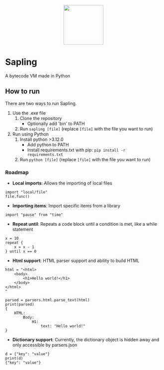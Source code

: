 <p align="center">
    <img src="icon.ico" width="128">
</p>

# Sapling
 A bytecode VM made in Python


## How to run
There are two ways to run Sapling.

1. Use the .exe file
    1. Clone the repository
        - Optionally add 'bin' to PATH
    2. Run `sapling [file]` (replace `[file]` with the file you want to run)
2. Run using Python
    1. Install python >3.12.0
        - Add python to PATH
        - Install requirements.txt with pip: `pip install -r requirements.txt`
    2. Run `python [file]` (replace `[file]` with the file you want to run)


### Roadmap
- **Local imports**: Allows the importing of local files
```
import "local/file"
file.func()
```
- **Importing items**: Import specific items from a library
```
import "pause" from "time"
```
- **Repeat until**: Repeats a code block until a condition is met, like a while statement
```
x = 10
repeat {
    x = x - 1
} until x == 0
```
- **Html support**: HTML parser support and ability to build HTML
```
html = "<html>
    <body>
        <h1>Hello world!</h1>
    </body>
</html>
"

parsed = parsers.html.parse_text(html)
print(parsed)
{
    HTML:
        Body:
            H1:
                text: "Hello world!"
}
```
- **Dictionary support**: Currently, the dictionary object is hidden away and only accessible by parsers.json
```
d = {"key": "value"}
print(d)
{"key": "value"}
```

